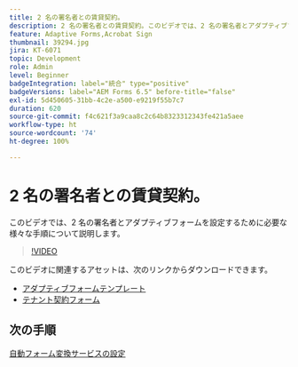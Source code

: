 ```yaml
---
title: 2 名の署名者との賃貸契約。
description: 2 名の署名者との賃貸契約。このビデオでは、2 名の署名者とアダプティブフォームを設定するために必要な様々な手順について説明します。
feature: Adaptive Forms,Acrobat Sign
thumbnail: 39294.jpg
jira: KT-6071
topic: Development
role: Admin
level: Beginner
badgeIntegration: label="統合" type="positive"
badgeVersions: label="AEM Forms 6.5" before-title="false"
exl-id: 5d450605-31bb-4c2e-a500-e9219f55b7c7
duration: 620
source-git-commit: f4c621f3a9caa8c2c64b8323312343fe421a5aee
workflow-type: ht
source-wordcount: '74'
ht-degree: 100%

---
```


# 2 名の署名者との賃貸契約。

このビデオでは、2 名の署名者とアダプティブフォームを設定するために必要な様々な手順について説明します。

>[!VIDEO](https://video.tv.adobe.com/v/327743?quality=12&learn=on&captions=jpn)

このビデオに関連するアセットは、次のリンクからダウンロードできます。

* [アダプティブフォームテンプレート](assets/tenancy-agreement-template.zip)
* [テナント契約フォーム](assets/rental-agreement-form.zip)

## 次の手順

[自動フォーム変換サービスの設定](./configure-automated-forms-conversion-service.md)